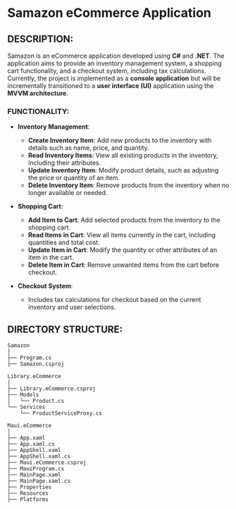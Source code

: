 # Samazon eCommerce Application

## DESCRIPTION:

Samazon is an eCommerce application developed using **C#** and **.NET**. The application aims to provide an inventory management system, a shopping cart functionality, and a checkout system, including tax calculations. Currently, the project is implemented as a **console application** but will be incrementally transitioned to a **user interface (UI)** application using the **MVVM architecture**.

### FUNCTIONALITY:
- **Inventory Management**:
  - **Create Inventory Item**: Add new products to the inventory with details such as name, price, and quantity.
  - **Read Inventory Items**: View all existing products in the inventory, including their attributes.
  - **Update Inventory Item**: Modify product details, such as adjusting the price or quantity of an item.
  - **Delete Inventory Item**: Remove products from the inventory when no longer available or needed.
  
- **Shopping Cart**:
  - **Add Item to Cart**: Add selected products from the inventory to the shopping cart.
  - **Read Items in Cart**: View all items currently in the cart, including quantities and total cost.
  - **Update Item in Cart**: Modify the quantity or other attributes of an item in the cart.
  - **Delete Item in Cart**: Remove unwanted items from the cart before checkout.

- **Checkout System**:
  - Includes tax calculations for checkout based on the current inventory and user selections.

## DIRECTORY STRUCTURE:

```plaintext
Samazon
│
├── Program.cs
├── Samazon.csproj

Library.eCommerce
│
├── Library.eCommerce.csproj
├── Models
│   └── Product.cs
└── Services
    └── ProductServiceProxy.cs

Maui.eCommerce
│
├── App.xaml
├── App.xaml.cs
├── AppShell.xaml
├── AppShell.xaml.cs
├── Maui.eCommerce.csproj
├── MauiProgram.cs
├── MainPage.xaml
├── MainPage.xaml.cs
├── Properties
├── Resources
├── Platforms
